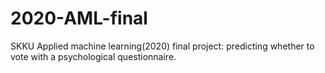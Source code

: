 # 2020-AML-final
SKKU Applied machine learning(2020) final project: predicting whether to vote with a psychological questionnaire.
